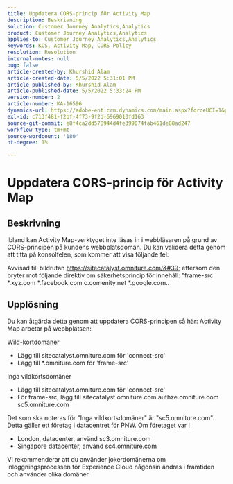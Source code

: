 ```yaml
---
title: Uppdatera CORS-princip för Activity Map
description: Beskrivning
solution: Customer Journey Analytics,Analytics
product: Customer Journey Analytics,Analytics
applies-to: Customer Journey Analytics,Analytics
keywords: KCS, Activity Map, CORS Policy
resolution: Resolution
internal-notes: null
bug: false
article-created-by: Khurshid Alam
article-created-date: 5/5/2022 5:31:01 PM
article-published-by: Khurshid Alam
article-published-date: 5/5/2022 5:33:24 PM
version-number: 2
article-number: KA-16596
dynamics-url: https://adobe-ent.crm.dynamics.com/main.aspx?forceUCI=1&pagetype=entityrecord&etn=knowledgearticle&id=618c4f20-99cc-ec11-a7b5-6045bd00dbbc
exl-id: c713f481-f2bf-4f73-9f2d-6969010fd163
source-git-commit: e8f4ca2dd578944d4fe399074fab461de88ad247
workflow-type: tm+mt
source-wordcount: '180'
ht-degree: 1%

---
```


# Uppdatera CORS-princip för Activity Map

## Beskrivning


Ibland kan Activity Map-verktyget inte läsas in i webbläsaren på grund av CORS-principen på kundens webbplatsdomän. Du kan validera detta genom att titta på konsolfelen, som kommer att visa följande fel:

Avvisad till bildrutan https://sitecatalyst.omniture.com/&#39; eftersom den bryter mot följande direktiv om säkerhetsprincip för innehåll: &quot;frame-src \*.xyz.com \*.facebook.com c.comenity.net \*.google.com..


## Upplösning


Du kan åtgärda detta genom att uppdatera CORS-principen så här: Activity Map arbetar på webbplatsen:

Wild-kortdomäner

- Lägg till sitecatalyst.omniture.com för &#39;connect-src&#39;
- Lägg till \*.omniture.com för &#39;frame-src&#39;


Inga vildkortsdomäner

- Lägg till sitecatalyst.omniture.com för &#39;connect-src&#39;
- För frame-src, lägg till sitecatalyst.omniture.com authze.omniture.com sc5.omniture.com


Det som ska noteras för &quot;Inga vildkortsdomäner&quot; är &quot;sc5.omniture.com&quot;. Detta gäller ett företag i datacentret för PNW. Om företaget var i

- London, datacenter, använd sc3.omniture.com
- Singapore datacenter, använd sc4.omniture.com


Vi rekommenderar att du använder jokerdomänerna om inloggningsprocessen för Experience Cloud någonsin ändras i framtiden och använder olika domäner.
